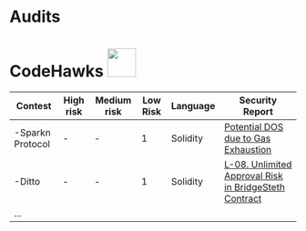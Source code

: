 # Audits

# CodeHawks <img src="https://github.com/We3abs/Audits/assets/123958271/b4062916-8172-4700-8a3e-46c57d230ab8" width="50" height="50">



| Contest        | High risk | Medium risk | Low Risk     | Language    |Security Report|
|----------------|-----------|-------------|-----------------|-------------|----------------|
|-Sparkn Protocol|   -       |       -      |     1          |  Solidity   | [Potential DOS due to Gas Exhaustion](https://www.codehawks.com/report/cllcnja1h0001lc08z7w0orxx#L-06)        |
|-Ditto          |   -       |    -         |      1          |  Solidity   | [ L-08. Unlimited Approval Risk in BridgeSteth Contract](https://www.codehawks.com/report/clm871gl00001mp081mzjdlwc)
| ...            |           |              |                 |             |                  |
